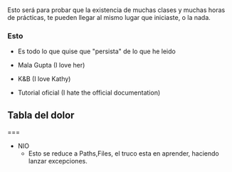 #
  Esto será para probar que la existencia de muchas clases y muchas horas de prácticas, te pueden llegar al mismo lugar que iniciaste, o la nada.

### Esto

  * Es todo lo que quise que "persista" de lo que he leido
 
  * Mala Gupta (I love her)
  * K&B (I love Kathy)
  * Tutorial oficial (I hate the official documentation)
  

## Tabla del dolor
===
* NIO
  * Esto se reduce a Paths,Files, el truco esta en aprender, haciendo lanzar excepciones. 
